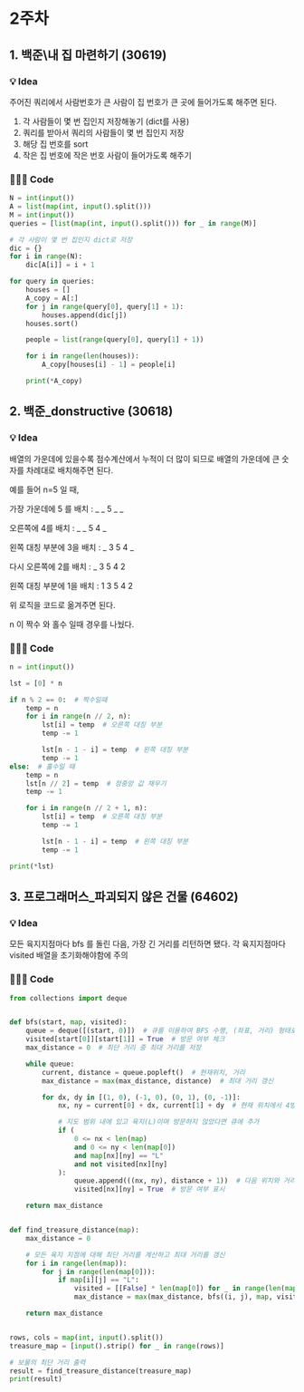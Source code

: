 # 2주차

## 1. 백준\내 집 마련하기 (30619)

### 💡 Idea

주어진 쿼리에서 사람번호가 큰 사람이 집 번호가 큰 곳에 들어가도록 해주면 된다.

1. 각 사람들이 몇 번 집인지 저장해놓기 (dict를 사용)
2. 쿼리를 받아서 쿼리의 사람들이 몇 번 집인지 저장
3. 해당 집 번호를 sort
4. 작은 집 번호에 작은 번호 사람이 들어가도록 해주기

### 🧑🏻‍💻 Code

```python
N = int(input())
A = list(map(int, input().split()))
M = int(input())
queries = [list(map(int, input().split())) for _ in range(M)]

# 각 사람이 몇 번 집인지 dict로 저장
dic = {}
for i in range(N):
    dic[A[i]] = i + 1

for query in queries:
    houses = []
    A_copy = A[:]
    for j in range(query[0], query[1] + 1):
        houses.append(dic[j])
    houses.sort()

    people = list(range(query[0], query[1] + 1))

    for i in range(len(houses)):
        A_copy[houses[i] - 1] = people[i]

    print(*A_copy)


```

## 2. 백준\_donstructive (30618)

### 💡 Idea

배열의 가운데에 있을수록 점수계산에서 누적이 더 많이 되므로 배열의 가운데에 큰 숫자를 차례대로 배치해주면 된다.

예를 들어 n=5 일 때,

가장 가운데에 5 를 배치 : \_ _ 5 _ \_

오른쪽에 4를 배치 : \_ _ 5 4 _

왼쪽 대칭 부분에 3을 배치 : _ 3 5 4 _

다시 오른쪽에 2를 배치 : \_ 3 5 4 2

왼쪽 대칭 부분에 1을 배치 : 1 3 5 4 2

위 로직을 코드로 옮겨주면 된다.

n 이 짝수 와 홀수 일때 경우를 나눴다.

### 🧑🏻‍💻 Code

```python
n = int(input())

lst = [0] * n

if n % 2 == 0:  # 짝수일때
    temp = n
    for i in range(n // 2, n):
        lst[i] = temp  # 오른쪽 대칭 부분
        temp -= 1

        lst[n - 1 - i] = temp  # 왼쪽 대칭 부분
        temp -= 1
else:  # 홀수일 때
    temp = n
    lst[n // 2] = temp  # 정중앙 값 채우기
    temp -= 1

    for i in range(n // 2 + 1, n):
        lst[i] = temp  # 오른쪽 대칭 부분
        temp -= 1

        lst[n - 1 - i] = temp  # 왼쪽 대칭 부분
        temp -= 1

print(*lst)

```

## 3. 프로그래머스\_파괴되지 않은 건물 (64602)

### 💡 Idea

모든 육지지점마다 bfs 를 돌린 다음, 가장 긴 거리를 리턴하면 됐다.
각 육지지점마다 visited 배열을 초기화해야함에 주의

### 🧑🏻‍💻 Code

```python
from collections import deque


def bfs(start, map, visited):
    queue = deque([(start, 0)])  # 큐를 이용하여 BFS 수행, (좌표, 거리) 형태로 저장
    visited[start[0]][start[1]] = True  # 방문 여부 체크
    max_distance = 0  # 최단 거리 중 최대 거리를 저장

    while queue:
        current, distance = queue.popleft()  # 현재위치, 거리
        max_distance = max(max_distance, distance)  # 최대 거리 갱신

        for dx, dy in [(1, 0), (-1, 0), (0, 1), (0, -1)]:
            nx, ny = current[0] + dx, current[1] + dy  # 현재 위치에서 4방향으로 이동

            # 지도 범위 내에 있고 육지(L)이며 방문하지 않았다면 큐에 추가
            if (
                0 <= nx < len(map)
                and 0 <= ny < len(map[0])
                and map[nx][ny] == "L"
                and not visited[nx][ny]
            ):
                queue.append(((nx, ny), distance + 1))  # 다음 위치와 거리를 큐에 추가
                visited[nx][ny] = True  # 방문 여부 표시

    return max_distance


def find_treasure_distance(map):
    max_distance = 0

    # 모든 육지 지점에 대해 최단 거리를 계산하고 최대 거리를 갱신
    for i in range(len(map)):
        for j in range(len(map[0])):
            if map[i][j] == "L":
                visited = [[False] * len(map[0]) for _ in range(len(map))]
                max_distance = max(max_distance, bfs((i, j), map, visited))

    return max_distance


rows, cols = map(int, input().split())
treasure_map = [input().strip() for _ in range(rows)]

# 보물의 최단 거리 출력
result = find_treasure_distance(treasure_map)
print(result)


```
